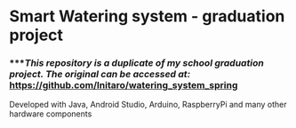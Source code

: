 # Smart Watering system - graduation project

### ****This repository is a duplicate of my school graduation project. The original can be accessed at:* https://github.com/Initaro/watering_system_spring
Developed with Java, Android Studio, Arduino, RaspberryPi and many other hardware components
